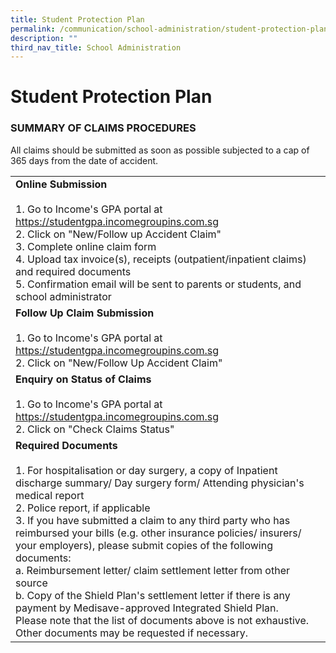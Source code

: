 ```yaml
---
title: Student Protection Plan
permalink: /communication/school-administration/student-protection-plan/
description: ""
third_nav_title: School Administration
---
```

# **Student Protection Plan**

### SUMMARY OF CLAIMS PROCEDURES

All claims should be submitted as soon as possible subjected to a cap of 365 days from the date of accident.

|  	|
|---	|
**Online Submission**<br><br>1.     Go to Income's GPA portal at https://studentgpa.incomegroupins.com.sg<br>2.     Click on "New/Follow up Accident Claim"<br>3.     Complete online claim form<br>4.     Upload tax invoice(s), receipts (outpatient/inpatient claims) and required documents<br>5.     Confirmation email will be sent to parents or students, and school administrator 	|
| **Follow Up Claim Submission**<br><br>1.     Go to Income's GPA portal at https://studentgpa.incomegroupins.com.sg<br>2.     Click on "New/Follow Up Accident Claim" 	|
| **Enquiry on Status of Claims**<br><br>1.     Go to Income's GPA portal at https://studentgpa.incomegroupins.com.sg<br>2.     Click on "Check Claims Status" 	|
| **Required Documents**<br><br>1.     For hospitalisation or day surgery, a copy of Inpatient discharge summary/ Day surgery form/ Attending physician's medical report<br>2.     Police report, if applicable<br>3.     If you have submitted a claim to any third party who has reimbursed your bills (e.g. other insurance policies/ insurers/ your employers), please submit copies of the following documents:<br>a.    Reimbursement letter/ claim settlement letter from other source<br>b.   Copy of the Shield Plan's settlement letter if there is any payment by Medisave-approved Integrated Shield Plan.<br>Please note that the list of documents above is not exhaustive. Other documents may be requested if necessary. 	|